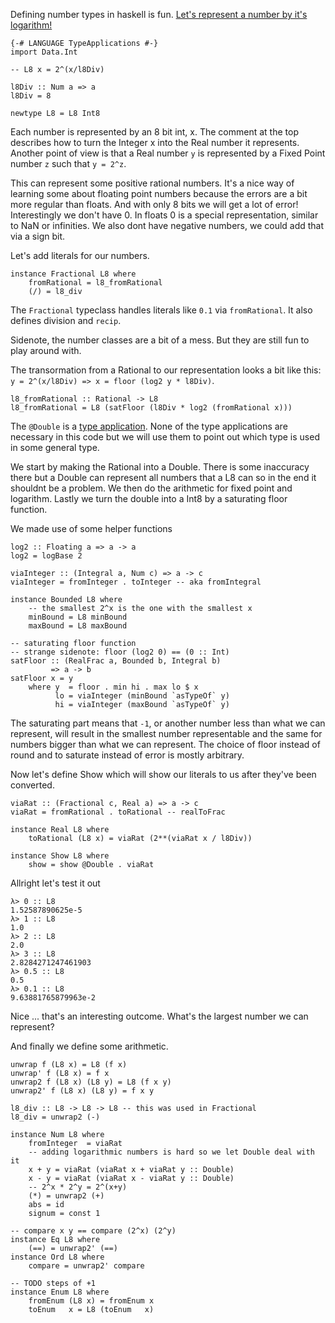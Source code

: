 Defining number types in haskell is fun. [Let's represent a number by it's logarithm!](
https://en.wikipedia.org/wiki/Logarithmic_number_system)

```
{-# LANGUAGE TypeApplications #-}
import Data.Int
```

```
-- L8 x = 2^(x/l8Div)

l8Div :: Num a => a
l8Div = 8

newtype L8 = L8 Int8
```

Each number is represented by an 8 bit int, x. The comment at the top describes how to turn the Integer x into the Real number it represents. Another point of view is that a Real number `y` is represented by a Fixed Point number `z` such that `y = 2^z`.

This can represent some positive rational numbers. It's a nice way of learning some about floating point numbers because the errors are a bit more regular than floats. And with only 8 bits we will get a lot of error! Interestingly we don't have 0. In floats 0 is a special representation, similar to NaN or infinities. We also dont have negative numbers, we could add that via a sign bit.

Let's add literals for our numbers.

```
instance Fractional L8 where
    fromRational = l8_fromRational
    (/) = l8_div
```

The `Fractional` typeclass handles literals like `0.1` via `fromRational`. It also defines division and `recip`.

Sidenote, the number classes are a bit of a mess. But they are still fun to play around with.

The transormation from a Rational to our representation looks a bit like this: `y = 2^(x/l8Div) => x = floor (log2 y * l8Div)`.

```
l8_fromRational :: Rational -> L8
l8_fromRational = L8 (satFloor (l8Div * log2 (fromRational x)))
```

The `@Double` is a [type application](https://downloads.haskell.org/ghc/latest/docs/html/users_guide/glasgow_exts.html#extension-TypeApplications). None of the type applications are necessary in this code but we will use them to point out which type is used in some general type.

We start by making the Rational into a Double. There is some inaccuracy there but a Double can represent all numbers that a L8 can so in the end it shouldnt be a problem. We then do the arithmetic for fixed point and logarithm. Lastly we turn the double into a Int8 by a saturating floor function.

We made use of some helper functions

```
log2 :: Floating a => a -> a
log2 = logBase 2

viaInteger :: (Integral a, Num c) => a -> c
viaInteger = fromInteger . toInteger -- aka fromIntegral

instance Bounded L8 where
    -- the smallest 2^x is the one with the smallest x
    minBound = L8 minBound
    maxBound = L8 maxBound

-- saturating floor function
-- strange sidenote: floor (log2 0) == (0 :: Int)
satFloor :: (RealFrac a, Bounded b, Integral b)
         => a -> b
satFloor x = y
    where y  = floor . min hi . max lo $ x
          lo = viaInteger (minBound `asTypeOf` y)
          hi = viaInteger (maxBound `asTypeOf` y)
```

The saturating part means that `-1`, or another number less than what we can represent, will result in the smallest number representable and the same for numbers bigger than what we can represent. The choice of floor instead of round and to saturate instead of error is mostly arbitrary.

Now let's define Show which will show our literals to us after they've been converted.

```
viaRat :: (Fractional c, Real a) => a -> c
viaRat = fromRational . toRational -- realToFrac

instance Real L8 where
    toRational (L8 x) = viaRat (2**(viaRat x / l8Div))

instance Show L8 where
    show = show @Double . viaRat
```

Allright let's test it out

```
λ> 0 :: L8
1.52587890625e-5
λ> 1 :: L8
1.0
λ> 2 :: L8
2.0
λ> 3 :: L8
2.8284271247461903
λ> 0.5 :: L8
0.5
λ> 0.1 :: L8
9.63881765879963e-2
```

Nice ... that's an interesting outcome. What's the largest number we can represent?

And finally we define some arithmetic.

```
unwrap f (L8 x) = L8 (f x)
unwrap' f (L8 x) = f x
unwrap2 f (L8 x) (L8 y) = L8 (f x y)
unwrap2' f (L8 x) (L8 y) = f x y

l8_div :: L8 -> L8 -> L8 -- this was used in Fractional
l8_div = unwrap2 (-)

instance Num L8 where
    fromInteger  = viaRat
    -- adding logarithmic numbers is hard so we let Double deal with it
    x + y = viaRat (viaRat x + viaRat y :: Double)
    x - y = viaRat (viaRat x - viaRat y :: Double)
    -- 2^x * 2^y = 2^(x+y)
    (*) = unwrap2 (+)
    abs = id
    signum = const 1

-- compare x y == compare (2^x) (2^y)
instance Eq L8 where
    (==) = unwrap2' (==)
instance Ord L8 where
    compare = unwrap2' compare

-- TODO steps of +1
instance Enum L8 where
    fromEnum (L8 x) = fromEnum x
    toEnum   x = L8 (toEnum   x)
```
